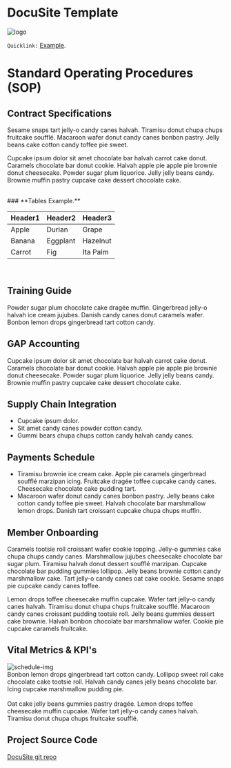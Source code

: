# DocuSite Template

![logo](/img/small-banner.jpg)

`Quicklink:` [Example](http://example.com).

# Standard Operating Procedures (SOP)

## Contract Specifications

<p>
Sesame snaps tart jelly-o candy canes halvah. Tiramisu donut chupa chups fruitcake soufflé. Macaroon wafer donut candy canes bonbon pastry. Jelly beans cake cotton candy toffee pie sweet.
</p>

<p>
Cupcake ipsum dolor sit amet chocolate bar halvah carrot cake donut. Caramels chocolate bar donut cookie. Halvah apple pie apple pie brownie donut cheesecake. Powder sugar plum liquorice. Jelly jelly beans candy. Brownie muffin pastry cupcake cake dessert chocolate cake.
</p>

<br>
### **Tables Example.**

| Header1 | Header2 | Header3 |
| :--- | :--- | :--- |
| Apple | Durian | Grape |
| Banana | Eggplant | Hazelnut |
| Carrot | Fig | Ita Palm |
<br>

## Training Guide

Powder sugar plum chocolate cake dragée muffin. Gingerbread jelly-o halvah ice cream jujubes. Danish candy canes donut caramels wafer. Bonbon lemon drops gingerbread tart cotton candy.

## GAP Accounting

Cupcake ipsum dolor sit amet chocolate bar halvah carrot cake donut. Caramels chocolate bar donut cookie. Halvah apple pie apple pie brownie donut cheesecake. Powder sugar plum liquorice. Jelly jelly beans candy. Brownie muffin pastry cupcake cake dessert chocolate cake.

## Supply Chain Integration

* Cupcake ipsum dolor.
* Sit amet candy canes powder cotton candy.
* Gummi bears chupa chups cotton candy halvah candy canes.

## Payments Schedule

* Tiramisu brownie ice cream cake. Apple pie caramels gingerbread soufflé marzipan icing. Fruitcake dragée toffee cupcake candy canes. Cheesecake chocolate cake pudding tart.
* Macaroon wafer donut candy canes bonbon pastry. Jelly beans cake cotton candy toffee pie sweet. Halvah chocolate bar marshmallow lemon drops. Danish tart croissant cupcake chupa chups muffin.
 
## Member Onboarding

<p>
Caramels tootsie roll croissant wafer cookie topping. Jelly-o gummies cake chupa chups candy canes. Marshmallow jujubes cheesecake chocolate bar sugar plum. Tiramisu halvah donut dessert soufflé marzipan.
Cupcake chocolate bar pudding gummies lollipop. Jelly beans brownie cotton candy marshmallow cake. Tart jelly-o candy canes oat cake cookie. Sesame snaps pie cupcake candy canes toffee.
</p>

<p>
Lemon drops toffee cheesecake muffin cupcake. Wafer tart jelly-o candy canes halvah. Tiramisu donut chupa chups fruitcake soufflé.
Macaroon candy canes croissant pudding tootsie roll. Jelly beans gummies dessert cake brownie. Halvah bonbon chocolate bar marshmallow wafer. Cookie pie cupcake caramels fruitcake.
</p>

## Vital Metrics & KPI's

![schedule-img](/img/scheduling.jpg)
<br>
Bonbon lemon drops gingerbread tart cotton candy. Lollipop sweet roll cake chocolate cake tootsie roll. Halvah candy canes jelly beans chocolate bar. Icing cupcake marshmallow pudding pie.
<br><br>
Oat cake jelly beans gummies pastry dragée. Lemon drops toffee cheesecake muffin cupcake. Wafer tart jelly-o candy canes halvah. Tiramisu donut chupa chups fruitcake soufflé.

## Project Source Code

[DocuSite git repo](https://github.com/Garrett96/docusite)
